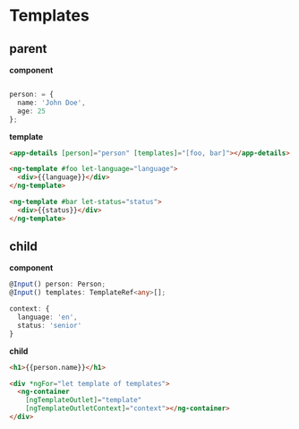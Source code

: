 # Templates

## parent

**component**

```ts

person: = {
  name: 'John Doe',
  age: 25
};


```

**template**

```html
<app-details [person]="person" [templates]="[foo, bar]"></app-details>

<ng-template #foo let-language="language">
  <div>{{language}}</div>
</ng-template>

<ng-template #bar let-status="status">
  <div>{{status}}</div>
</ng-template>
```

## child

**component**

```ts
@Input() person: Person;
@Input() templates: TemplateRef<any>[];

context: {
  language: 'en',
  status: 'senior'
}
```

**child**

```html
<h1>{{person.name}}</h1>

<div *ngFor="let template of templates">
  <ng-container
    [ngTemplateOutlet]="template"
    [ngTemplateOutletContext]="context"></ng-container>
</div>
```
